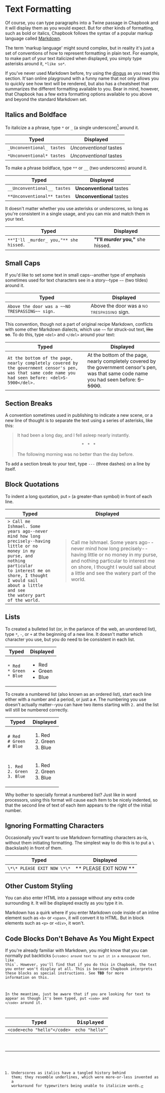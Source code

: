 # Text Formatting
Of course, you can type paragraphs into a Twine passage in Chapbook and it will display them as you would expect. But for other kinds of formatting, such as bold or italics, Chapbook follows the syntax of a popular markup language called [Markdown](markdown).

The term 'markup language' might sound complex, but in reality it's just a set of conventions of how to represent formatting in plain text. For example, to make part of your text italicized when displayed, you simply type asterisks around it, `*like so*`.

If you've never used Markdown before, try using the [dingus](dingus) as you read this section. It'san online playground with a funny name that not only allows you to quickly see how text will be rendered, but also has a cheatsheet that summarizes the different formatting available to you. Bear in mind, however, that Chapbook has a few extra formatting options available to you above and beyond the standard Markdown set.

## Italics and Boldface
To italicize a a phrase, type `*` or `_` (a single underscore)[^1] around it.

Typed                     | Displayed
--------------------------|------------------------
`_Unconventional_ tastes` | _Unconventional_ tastes
`*Unconventional* tastes` | *Unconventional* tastes

To make a phrase boldface, type `**` or `__` (two underscores) around it.

Typed                       | Displayed
----------------------------|------------------------
`__Unconventional__ tastes` | __Unconventional__ tastes
`**Unconventional** tastes` | **Unconventional** tastes

It doesn't matter whether you use asterisks or underscores, so long as you're consistent in a single usage, and you can mix and match them in your text.

Typed                                  | Displayed
---------------------------------------|-------------------------------------
`**"I'll _murder_ you,"** she hissed.` | **"I'll _murder_ you,"** she hissed.

## Small Caps
If you'd like to set some text in small caps--another type of emphasis sometimes used for text characters see in a story--type `~~` (two tildes) around it.

Typed                                          | Displayed
-----------------------------------------------|-------------------------------------
`Above the door was a ~~NO TRESPASSING~~ sign.` | Above the door was a <span style="font-size: 70%; text-transform: uppercase; letter-spacing: 0.08em">NO TRESPASSING</span> sign.

This convention, though not a part of original recipe Markdown, conflicts with some other Markdown dialects, which use `~~` for struck-out text, ~~like so~~. To do this, type `<del>` and `</del>` around your text:

Typed | Displayed
------|----------
`At the bottom of the page, nearly completely covered by the government censor's pen, was that same code name you had seen before: <del>S-5900</del>.` | At the bottom of the page, nearly completely covered by the government censor's pen, was that same code name you had seen before: <del>S-5900</del>.


## Section Breaks
A convention sometimes used in publishing to indicate a new scene, or a new line of thought is to separate the text using a series of asterisks, like this:

> It had been a long day, and I fell asleep nearly instantly.
> <p style="text-align: center">* &nbsp; * &nbsp; *</p>
> The following morning was no better than the day before.

To add a section break to your text, type `---` (three dashes) on a line by itself.

## Block Quotations
To indent a long quotation, put `>` (a greater-than symbol) in front of each line.

Typed | Displayed
------|----------
<code>&gt; Call me Ishmael. Some years ago--never mind how long precisely--having little or no money in my purse, and nothing particular to interest me on shore, I thought I would sail about a little and see the watery part of the world.</code> | <blockquote>Call me Ishmael. Some years ago--never mind how long precisely--having little or no money in my purse, and nothing particular to interest me on shore, I thought I would sail about a little and see the watery part of the world.</blockquote>

## Lists
To created a bulleted list (or, in the parlance of the web, an unordered list), type `*`, `-`, or `+` at the beginning of a new line. It doesn't matter which character you use, but you do need to be consistent in each list.

<table>
	<thead><tr><th>Typed</th><th>Displayed</th></tr></thead>
	<tbody>
	<tr><td><code>* Red<br>* Green<br>* Blue</code></td><td><ul><li>Red</li><li>Green</li><li>Blue</li></ul></td></tr>
	</tbody>
</table>

To create a numbered list (also known as an ordered list), start each line either with a number and a period, or just a `#`. The numbering you use doesn't actually matter--you can have two items starting with `2.` and the list will still be numbered correctly.

<table>
	<thead><tr><th>Typed</th><th>Displayed</th></tr></thead>
	<tbody>
	<tr><td><code># Red<br># Green<br># Blue</code></td><td><ol><li>Red</li><li>Green</li><li>Blue</li></ol></td></tr>
	<tr><td><code>1. Red<br>2. Green<br>3. Blue</code></td><td><ol><li>Red</li><li>Green</li><li>Blue</li></ol></td></tr>
	</tbody>
</table>

Why bother to specially format a numbered list? Just like in word processors, using this format will cause each item to be nicely indented, so that the second line of text of each item appears to the right of the initial number.

## Ignoring Formatting Characters
Occasionally you'll want to use Markdown formatting characters as-is, without them initiating formatting. The simplest way to do this is to put a `\` (backslash) in front of them.

Typed                       | Displayed
----------------------------|------------------------
`\*\* PLEASE EXIT NOW \*\*` | \*\* PLEASE EXIT NOW \*\*

## Other Custom Styling
You can also enter HTML into a passage without any extra code surrounding it. It will be displayed exactly as you type it in.

Markdown has a quirk where if you enter Markdown code inside of an inline element such as `<b>` or `<span>`, it will convert it to HTML. But in block elements such as `<p>` or `<div>`, it won't.

## Code Blocks Don't Behave As You Might Expect
If you're already familiar with Markdown, you might know that you can normally put backticks (<code>`</code>) around text to put it in a monospaced font, `like this`. However, you'll find that if you do this in Chapbook, the text you enter won't display at all. This is because Chapbook interprets these blocks as special instructions. See **TBD** for more information on this.

In the meantime, just be aware that if you are looking for text to appear as though it's been typed, put `<code>` and `</code>` around it.

Typed                        | Displayed
-----------------------------|------------------------
`<code>echo "hello"</code>`  | `echo "hello"`


[^1]: Underscores as italics have a tangled history behind them; they resemble underlines, which were more-or-less invented as a workaround for typewriters being unable to italicize words.

[markdown]: https://daringfireball.net/markdown
[dingus]: https://daringfireball.net/projects/markdown/dingus
[smallcaps]: https://practicaltypography.com/small-caps.html